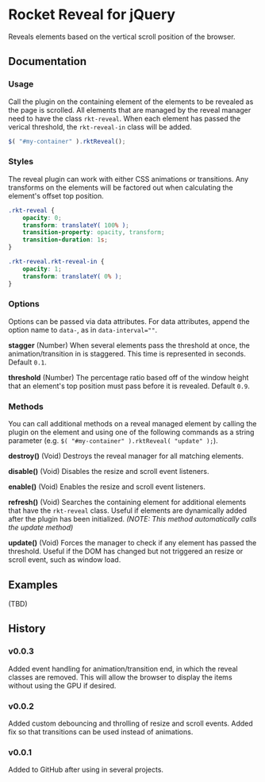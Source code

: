 # Rocket Reveal for jQuery
Reveals elements based on the vertical scroll position of the browser.


## Documentation
### Usage
Call the plugin on the containing element of the elements to be revealed as the page is scrolled.  All elements that are managed by the reveal manager need to have the class `rkt-reveal`.  When each element has passed the verical threshold, the `rkt-reveal-in` class will be added.

```javascript
$( "#my-container" ).rktReveal();
```


### Styles
The reveal plugin can work with either CSS animations or transitions.  Any transforms on the elements will be factored out when calculating the element's offset top position.

```css
.rkt-reveal {
	opacity: 0;
	transform: translateY( 100% );
	transition-property: opacity, transform;
	transition-duration: 1s;
}

.rkt-reveal.rkt-reveal-in {
	opacity: 1;
	transform: translateY( 0% );
}

```


### Options
Options can be passed via data attributes. For data attributes, append the option name to `data-`, as in `data-interval=""`.

**stagger** (Number) When several elements pass the threshold at once, the animation/transition in is staggered.  This time is represented in seconds.  Default `0.1`.

**threshold** (Number) The percentage ratio based off of the window height that an element's top position must pass before it is revealed.  Default `0.9`.



### Methods
You can call additional methods on a reveal managed element by calling the plugin on the element and using one of the following commands as a string parameter (e.g. `$( "#my-container" ).rktReveal( "update" );`).

**destroy()** (Void) Destroys the reveal manager for all matching elements.

**disable()** (Void) Disables the resize and scroll event listeners.

**enable()** (Void) Enables the resize and scroll event listeners.

**refresh()** (Void) Searches the containing element for additional elements that have the `rkt-reveal` class.  Useful if elements are dynamically added after the plugin has been initialized.  *(NOTE: This method automatically calls the update method)*

**update()** (Void) Forces the manager to check if any element has passed the threshold.  Useful if the DOM has changed but not triggered an resize or scroll event, such as window load.



## Examples
(TBD)


## History
### v0.0.3
Added event handling for animation/transition end, in which the reveal classes are removed.  This will allow the browser to display the items without using the GPU if desired.

### v0.0.2
Added custom debouncing and throlling of resize and scroll events.  Added fix so that transitions can be used instead of animations.

### v0.0.1
Added to GitHub after using in several projects.
